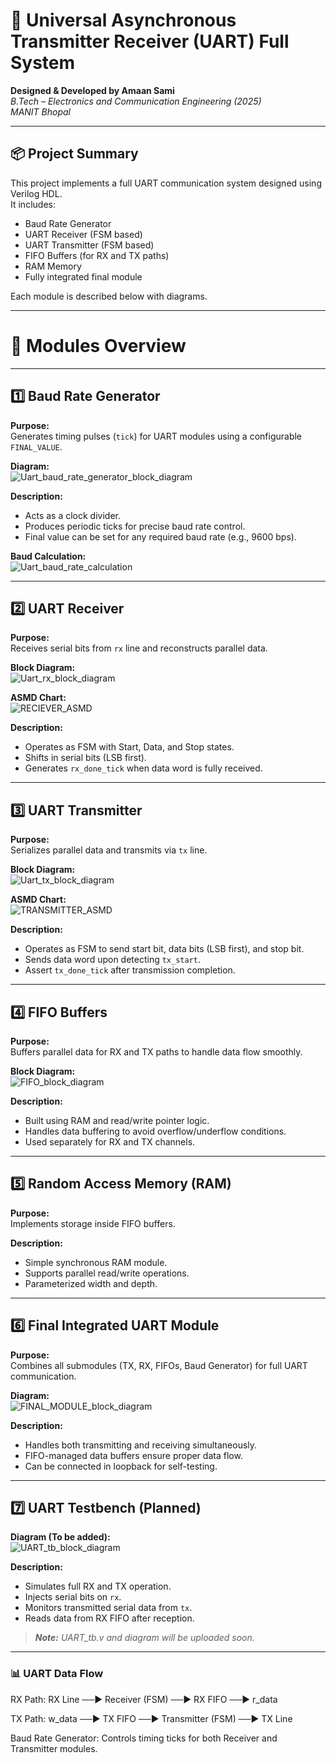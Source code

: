 # 📡 Universal Asynchronous Transmitter Receiver (UART) Full System  
**Designed & Developed by Amaan Sami**  
_B.Tech – Electronics and Communication Engineering (2025)_  
_MANIT Bhopal_

---

## 📦 Project Summary

This project implements a full UART communication system designed using Verilog HDL.  
It includes:
- Baud Rate Generator  
- UART Receiver (FSM based)  
- UART Transmitter (FSM based)  
- FIFO Buffers (for RX and TX paths)  
- RAM Memory  
- Fully integrated final module  

Each module is described below with diagrams.

---

# 📘 Modules Overview

---

## 1️⃣ Baud Rate Generator

**Purpose:**  
Generates timing pulses (`tick`) for UART modules using a configurable `FINAL_VALUE`.

**Diagram:**  
![Uart_baud_rate_generator_block_diagram](Uart_baud_rate_generator_block_diagram.jpg)

**Description:**  
- Acts as a clock divider.  
- Produces periodic ticks for precise baud rate control.  
- Final value can be set for any required baud rate (e.g., 9600 bps).

**Baud Calculation:**  
![Uart_baud_rate_calculation](Uart_baud_rate_calculation.jpg)

---

## 2️⃣ UART Receiver

**Purpose:**  
Receives serial bits from `rx` line and reconstructs parallel data.

**Block Diagram:**  
![Uart_rx_block_diagram](Uart_rx_block_diagram.jpg)

**ASMD Chart:**  
![RECIEVER_ASMD](RECIEVER_ASMD.jpg)

**Description:**  
- Operates as FSM with Start, Data, and Stop states.  
- Shifts in serial bits (LSB first).  
- Generates `rx_done_tick` when data word is fully received.

---

## 3️⃣ UART Transmitter

**Purpose:**  
Serializes parallel data and transmits via `tx` line.

**Block Diagram:**  
![Uart_tx_block_diagram](Uart_tx_block_diagram.jpg)

**ASMD Chart:**  
![TRANSMITTER_ASMD](TRANSMITTER_ASMD.jpg)

**Description:**  
- Operates as FSM to send start bit, data bits (LSB first), and stop bit.  
- Sends data word upon detecting `tx_start`.  
- Assert `tx_done_tick` after transmission completion.

---

## 4️⃣ FIFO Buffers

**Purpose:**  
Buffers parallel data for RX and TX paths to handle data flow smoothly.

**Block Diagram:**  
![FIFO_block_diagram](FIFO_block_diagram.jpg)

**Description:**  
- Built using RAM and read/write pointer logic.  
- Handles data buffering to avoid overflow/underflow conditions.  
- Used separately for RX and TX channels.

---

## 5️⃣ Random Access Memory (RAM)

**Purpose:**  
Implements storage inside FIFO buffers.

**Description:**  
- Simple synchronous RAM module.  
- Supports parallel read/write operations.  
- Parameterized width and depth.

---

## 6️⃣ Final Integrated UART Module

**Purpose:**  
Combines all submodules (TX, RX, FIFOs, Baud Generator) for full UART communication.

**Diagram:**  
![FINAL_MODULE_block_diagram](FINAL_MODULE_block_diagram.jpg)

**Description:**  
- Handles both transmitting and receiving simultaneously.  
- FIFO-managed data buffers ensure proper data flow.  
- Can be connected in loopback for self-testing.

---

## 7️⃣ UART Testbench (Planned)

**Diagram (To be added):**  
![UART_tb_block_diagram](UART_tb_block_diagram.jpg)

**Description:**  
- Simulates full RX and TX operation.  
- Injects serial bits on `rx`.  
- Monitors transmitted serial data from `tx`.  
- Reads data from RX FIFO after reception.

> _**Note:** UART_tb.v and diagram will be uploaded soon._

---

### 📊 UART Data Flow

RX Path:
RX Line ──▶ Receiver (FSM) ──▶ RX FIFO ──▶ r_data

TX Path:
w_data ──▶ TX FIFO ──▶ Transmitter (FSM) ──▶ TX Line

Baud Rate Generator:
Controls timing ticks for both Receiver and Transmitter modules.



